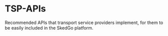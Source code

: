 # TSP-APIs
Recommended APIs that transport service providers implement, for them to be easily included in the SkedGo platform.
